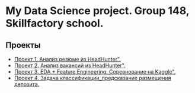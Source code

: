 # My Data Science project. Group 148, Skillfactory school.

## Проекты

- [Проект 1. Анализ резюме из HeadHunter".](https://github.com/DenisBaburin/ds_school_148/tree/main/project_0)
- [Проект 2. Анализ вакансий из HeadHunter".](https://github.com/DenisBaburin/ds_school_148/tree/main/project_0)
- [Проект 3. EDA + Feature Engineering. Соревнование на Kaggle".](https://github.com/DenisBaburin/ds_school_148/tree/main/project_0)
- [Проект 4. Задача классификации_предсказание размещения депозита.](https://github.com/DenisBaburin/ds_school_148/tree/main/project_0)
